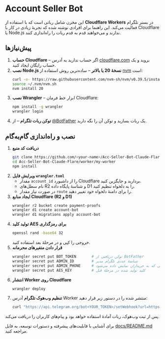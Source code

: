 # Account Seller Bot

این مخزن شامل رباتی است که با استفاده از **Cloudflare Workers** در بستر تلگرام فعالیت می‌کند. این راهنما برای افرادی نوشته شده که تجربهٔ زیادی در کار با Cloudflare یا Node.js ندارند و می‌خواهند قدم به قدم ربات را راه‌اندازی کنند.

## پیش‌نیازها

1. **حساب Cloudflare** – اگر حساب ندارید به آدرس [cloudflare.com](https://dash.cloudflare.com/sign-up) بروید و یک حساب رایگان ایجاد کنید.
2. **نصب Node.js نسخهٔ 20 یا بالاتر** – ساده‌ترین روش استفاده از [nvm](https://github.com/nvm-sh/nvm) است:
   ```bash
   curl -o- https://raw.githubusercontent.com/nvm-sh/nvm/v0.39.5/install.sh | bash
   source ~/.nvm/nvm.sh
   nvm install 20
   ```
3. **نصب Wrangler** – ابزار خط فرمان Cloudflare:
   ```bash
   npm install -g wrangler
   wrangler login
   ```
4. **توکن ربات تلگرام** – از [@BotFather](https://t.me/BotFather) یک ربات بسازید و توکن آن را نگه دارید.

## نصب و راه‌اندازی گام‌به‌گام

1. **دریافت کد منبع**
   ```bash
   git clone https://github.com/<your-name>/Acc-Seller-Bot-Claude-Flare.git
   cd Acc-Seller-Bot-Claude-Flare/worker/my-worker
   npm install
   ```
2. **ویرایش فایل `wrangler.toml`**
   - مقدار `account_id` را از داشبورد Cloudflare بردارید و جایگزین کنید.
   - نام سطل‌های R2 و شناسهٔ پایگاه داده D1 را به دلخواه تنظیم کنید.
   - در صورت نیاز مقدار `route` را برای دامنهٔ دلخواه خود تغییر دهید.
3. **ایجاد منابع Cloudflare (R2 و D1)**
   ```bash
   wrangler r2 bucket create payment-proofs
   wrangler d1 create account-bot
   wrangler d1 migrations apply account-bot
   ```
4. **تولید کلید AES برای رمزگذاری**
   ```bash
   openssl rand -base64 32
   ```
   خروجی را کپی و در مرحلهٔ بعد استفاده کنید.
5. **قرار دادن متغیرهای محرمانه**
   ```bash
   wrangler secret put BOT_TOKEN       # توکن دریافتی از BotFather
   wrangler secret put ADMIN_ID        # شناسهٔ عددی تلگرام مدیر
   wrangler secret put ADMIN_PHONE     # شمارهٔ تماسی که به خریداران نمایش داده می‌شود
   wrangler secret put AES_KEY         # کلید تولید شده در مرحلهٔ قبل
   ```
6. **انتشار Worker روی Cloudflare**
   ```bash
   wrangler deploy
   ```
7. **تنظیم وب‌هوک تلگرام**
   آدرس Worker منتشر شده را در دستور زیر قرار دهید:
   ```bash
   curl "https://api.telegram.org/bot<YOUR_TOKEN>/setWebhook?url=https://<YOUR_WORKER_DOMAIN>/telegram"
   ```

پس از ثبت وب‌هوک، ربات آمادهٔ استفاده خواهد بود و پیام‌های کاربران را دریافت می‌کند.

برای آشنایی با قابلیت‌های پیشرفته و دستورات توسعه، به فایل [docs/README.md](docs/README.md) مراجعه کنید.
